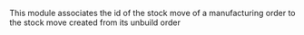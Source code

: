 This module associates the id of the stock move of a manufacturing order
to the stock move created from its unbuild order
